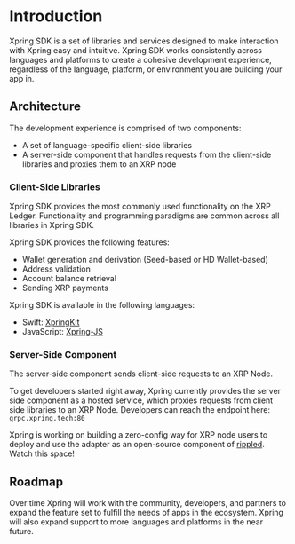 # Introduction
Xpring SDK is a set of libraries and services designed to make interaction with Xpring easy and intuitive. Xpring SDK works consistently across languages and platforms to create a cohesive development experience, regardless of the language, platform, or environment you are building your app in. 

## Architecture
The development experience is comprised of two components: 
- A set of language-specific client-side libraries
- A server-side component that handles requests from the client-side libraries and proxies them to an XRP node

### Client-Side Libraries
Xpring SDK provides the most commonly used functionality on the XRP Ledger. Functionality and programming paradigms are common across all libraries in Xpring SDK. 

Xpring SDK provides the following features:
- Wallet generation and derivation (Seed-based or HD Wallet-based)
- Address validation
- Account balance retrieval
- Sending XRP payments

Xpring SDK is available in the following languages:
- Swift: [XpringKit](https://github.com/xpring-eng/xpringkit)
- JavaScript: [Xpring-JS](https://github.com/xpring-eng/xpring-js) 

### Server-Side Component
The server-side component sends client-side requests to an XRP Node. 

To get developers started right away, Xpring currently provides the server side component as a hosted service, which proxies requests from client side libraries to an XRP Node. Developers can reach the endpoint here: `grpc.xpring.tech:80`

Xpring is working on building a zero-config way for XRP node users to deploy and use the adapter as an open-source component of [rippled](https://github.com/ripple/rippled). Watch this space!

## Roadmap

Over time Xpring will work with the community, developers, and partners to expand the feature set to fulfill the needs of apps in the ecosystem. Xpring will also expand support to more languages and platforms in the near future. 
